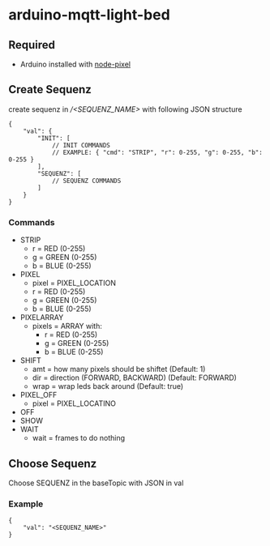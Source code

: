 # arduino-mqtt-light-bed
## Required
* Arduino installed with [node-pixel](https://github.com/ajfisher/node-pixel)

## Create Sequenz
create sequenz in *<baseTopic>/<SEQUENZ_NAME>* with following JSON structure
```
{
    "val": {
        "INIT": [
            // INIT COMMANDS
            // EXAMPLE: { "cmd": "STRIP", "r": 0-255, "g": 0-255, "b": 0-255 }
        ],
        "SEQUENZ": [
            // SEQUENZ COMMANDS
        ]
    }
}
```
### Commands
* STRIP
    * r = RED (0-255)
    * g = GREEN (0-255)
    * b = BLUE (0-255)
* PIXEL
    * pixel = PIXEL_LOCATION
    * r = RED (0-255)
    * g = GREEN (0-255)
    * b = BLUE (0-255)
* PIXELARRAY
    * pixels = ARRAY with:
        * r = RED (0-255)
        * g = GREEN (0-255)
        * b = BLUE (0-255)
* SHIFT
    * amt = how many pixels should be shiftet (Default: 1)
    * dir = direction (FORWARD, BACKWARD) (Default: FORWARD)
    * wrap = wrap leds back around (Default: true)
* PIXEL_OFF
    * pixel = PIXEL_LOCATINO
* OFF
* SHOW
* WAIT
    * wait = frames to do nothing
## Choose Sequenz
Choose SEQUENZ in the baseTopic with JSON in val
### Example
```
{
    "val": "<SEQUENZ_NAME>"
}
```